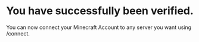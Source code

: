 # You have successfully been verified.

You can now connect your Minecraft Account to any server you want using /connect.
